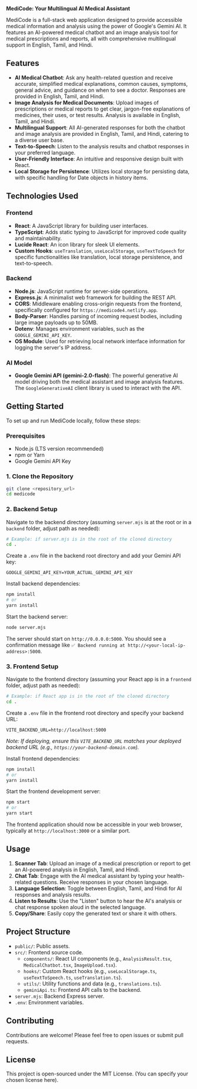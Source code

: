 **MediCode: Your Multilingual AI Medical Assistant**

MediCode is a full-stack web application designed to provide accessible medical information and analysis using the power of Google's Gemini AI. It features an AI-powered medical chatbot and an image analysis tool for medical prescriptions and reports, all with comprehensive multilingual support in English, Tamil, and Hindi.

## Features

  * **AI Medical Chatbot**: Ask any health-related question and receive accurate, simplified medical explanations, common causes, symptoms, general advice, and guidance on when to see a doctor. Responses are provided in English, Tamil, and Hindi.
  * **Image Analysis for Medical Documents**: Upload images of prescriptions or medical reports to get clear, jargon-free explanations of medicines, their uses, or test results. Analysis is available in English, Tamil, and Hindi.
  * **Multilingual Support**: All AI-generated responses for both the chatbot and image analysis are provided in English, Tamil, and Hindi, catering to a diverse user base.
  * **Text-to-Speech**: Listen to the analysis results and chatbot responses in your preferred language.
  * **User-Friendly Interface**: An intuitive and responsive design built with React.
  * **Local Storage for Persistence**: Utilizes local storage for persisting data, with specific handling for Date objects in history items.

## Technologies Used

### Frontend

  * **React**: A JavaScript library for building user interfaces.
  * **TypeScript**: Adds static typing to JavaScript for improved code quality and maintainability.
  * **Lucide React**: An icon library for sleek UI elements.
  * **Custom Hooks**: `useTranslation`, `useLocalStorage`, `useTextToSpeech` for specific functionalities like translation, local storage persistence, and text-to-speech.

### Backend

  * **Node.js**: JavaScript runtime for server-side operations.
  * **Express.js**: A minimalist web framework for building the REST API.
  * **CORS**: Middleware enabling cross-origin requests from the frontend, specifically configured for `https://medicode4.netlify.app`.
  * **Body-Parser**: Handles parsing of incoming request bodies, including large image payloads up to 50MB.
  * **Dotenv**: Manages environment variables, such as the `GOOGLE_GEMINI_API_KEY`.
  * **OS Module**: Used for retrieving local network interface information for logging the server's IP address.

### AI Model

  * **Google Gemini API (gemini-2.0-flash)**: The powerful generative AI model driving both the medical assistant and image analysis features. The `GoogleGenerativeAI` client library is used to interact with the API.

## Getting Started

To set up and run MediCode locally, follow these steps:

### Prerequisites

  * Node.js (LTS version recommended)
  * npm or Yarn
  * Google Gemini API Key

### 1\. Clone the Repository

```bash
git clone <repository_url>
cd medicode
```

### 2\. Backend Setup

Navigate to the backend directory (assuming `server.mjs` is at the root or in a `backend` folder, adjust path as needed):

```bash
# Example: if server.mjs is in the root of the cloned directory
cd . 
```

Create a `.env` file in the backend root directory and add your Gemini API key:

```
GOOGLE_GEMINI_API_KEY=YOUR_ACTUAL_GEMINI_API_KEY
```

Install backend dependencies:

```bash
npm install
# or
yarn install
```

Start the backend server:

```bash
node server.mjs
```

The server should start on `http://0.0.0.0:5000`. You should see a confirmation message like `✅ Backend running at http://<your-local-ip-address>:5000`.

### 3\. Frontend Setup

Navigate to the frontend directory (assuming your React app is in a `frontend` folder, adjust path as needed):

```bash
# Example: if React app is in the root of the cloned directory
cd .
```

Create a `.env` file in the frontend root directory and specify your backend URL:

```
VITE_BACKEND_URL=http://localhost:5000
```

*Note: If deploying, ensure this `VITE_BACKEND_URL` matches your deployed backend URL (e.g., `https://your-backend-domain.com`).*

Install frontend dependencies:

```bash
npm install
# or
yarn install
```

Start the frontend development server:

```bash
npm start
# or
yarn start
```

The frontend application should now be accessible in your web browser, typically at `http://localhost:3000` or a similar port.

## Usage

1.  **Scanner Tab**: Upload an image of a medical prescription or report to get an AI-powered analysis in English, Tamil, and Hindi.
2.  **Chat Tab**: Engage with the AI medical assistant by typing your health-related questions. Receive responses in your chosen language.
3.  **Language Selection**: Toggle between English, Tamil, and Hindi for AI responses and analysis results.
4.  **Listen to Results**: Use the "Listen" button to hear the AI's analysis or chat response spoken aloud in the selected language.
5.  **Copy/Share**: Easily copy the generated text or share it with others.

## Project Structure

  * `public/`: Public assets.
  * `src/`: Frontend source code.
      * `components/`: React UI components (e.g., `AnalysisResult.tsx`, `MedicalChatbot.tsx`, `ImageUpload.tsx`).
      * `hooks/`: Custom React hooks (e.g., `useLocalStorage.ts`, `useTextToSpeech.ts`, `useTranslation.ts`).
      * `utils/`: Utility functions and data (e.g., `translations.ts`).
      * `geminiApi.ts`: Frontend API calls to the backend.
  * `server.mjs`: Backend Express server.
  * `.env`: Environment variables.

## Contributing

Contributions are welcome\! Please feel free to open issues or submit pull requests.

## License

This project is open-sourced under the MIT License. (You can specify your chosen license here).
